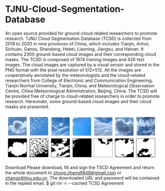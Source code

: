 # TJNU-Cloud-Segmentation-Database
An open source provided for ground-cloud related researchers to promote research.
TJNU Cloud Segmentation Database (TCSD) is collected from 2019 to 2020 in nine provinces of China, which includes Tianjin, Anhui, Sichuan, Gansu, Shandong, Hebei, Liaoning, Jiangsu, and Hainan. It contains 2300 ground-based cloud images and their corresponding cloud masks. The TCSD is composed of 1874 training images and 426 test images. The cloud images are captured by a visual sensor and stored in the PNG format with the pixel resolution of 512×512.  All the images are cooperatively annotated by the meteorologists and the cloud-related researchers from College of Electronic and Communication Engineering, Tianjin Normal University, Tianjin, China, and Meteorological Observation Centre, China Meteorological Administration, Beijing, China. The TCSD will be provided free of charge to cloud-related researchers in order to promote research. Hereunder, some ground-based cloud images and their cloud masks are presented.

![image](image.jpg)

Download
Please download, fill and sign the TSCD Agreement and return the whole document to zhong.zhang8848@gmail.com or zhangz@tjnu.edu.cn. The downloaded URL and password will be contained in the replied email.
$ git rm -r --cached TCSD Agreement
